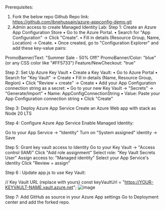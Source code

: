 Prerequisites: 
1. Fork the below repo
Github Repo link:
https://github.com/ibnehussain/azure-appconfig-demo.git
2. Admin access to create Managed Identity
Lab: 
Step 1: Create an Azure App Configuration Store
•	Go to the Azure Portal.
•	Search for "App Configuration" → Click "Create".
•	Fill in details (Resource Group, Name, Location) → Create.
•	Once created, go to "Configuration Explorer" and add these key-value pairs:

PromoBanner/Text: "Summer Sale - 50% Off!"
PromoBanner/Color: "blue" (or any CSS color like "#FF5733")
Feature/NewCheckout: "true"

Step 2: Set Up Azure Key Vault
•	Create a Key Vault:
•	Go to Azure Portal
•	Search for "Key Vault" → Create
•	Fill in details (Name, Resource Group, Region)
•	Click "Review + create" → Create
•	Add your App Configuration connection string as a secret:
•	Go to your new Key Vault → "Secrets" → "Generate/Import"
•	Name: AppConfigConnectionString
•	Value: Paste your App Configuration connection string
•	Click "Create"


Step 3: Deploy Azure App Service
Create an Azure Web app with stack as Node 20 LTS

Step 4: Configure Azure App Service
Enable Managed Identity:

Go to your App Service → "Identity"
Turn on "System assigned" identity → Save

Step 5: Grant key vault access to Identity
Go to your Key Vault → "Access control (IAM)"
Click "Add role assignment"
Select role: "Key Vault Secrets User"
Assign access to: "Managed identity"
Select your App Service's identity
Click "Review + assign"






Step 6 : Update app.js to use Key Vault:

// Key Vault URL (replace with yours)
const keyVaultUrl = "https://YOUR-KEYVAULT-NAME.vault.azure.net";
 ![image](https://github.com/user-attachments/assets/c2400358-07d2-421a-b285-31f36a1e9214)

Step 7: Add GitHub as source in your Azure App settings
Go to Deployment center and add the forked repo.

